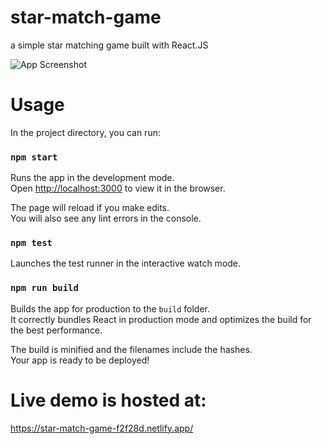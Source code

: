 # star-match-game
a simple star matching game built with React.JS


![App Screenshot](https://i.ibb.co/LxHKhKx/screenshot.png)



# Usage
In the project directory, you can run:

### `npm start`

Runs the app in the development mode.\
Open [http://localhost:3000](http://localhost:3000) to view it in the browser.

The page will reload if you make edits.\
You will also see any lint errors in the console.

### `npm test`

Launches the test runner in the interactive watch mode.

### `npm run build`

Builds the app for production to the `build` folder.\
It correctly bundles React in production mode and optimizes the build for the best performance.

The build is minified and the filenames include the hashes.\
Your app is ready to be deployed!


# Live demo is hosted at:
https://star-match-game-f2f28d.netlify.app/
